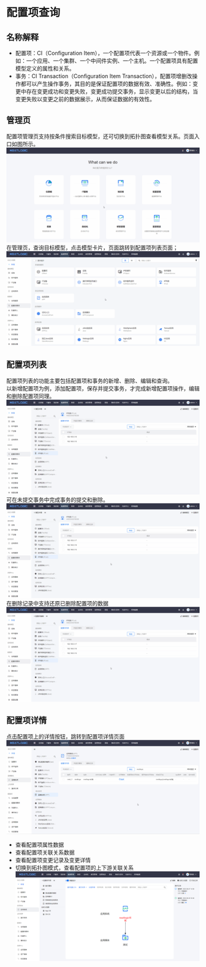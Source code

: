 # 配置项查询

## 名称解释
* 配置项：CI（Configuration Item），一个配置项代表一个资源或一个物件。例如：一个应用、一个集群、一个中间件实例、一个主机。一个配置项具有配置模型定义的属性和关系。
* 事务：CI Transaction（Configuration Item Transaction），配置项增删改操作都可以产生操作事务，其目的是保证配置项的数据有效、准确性。例如：变更中存在变更成功和变更失败，变更成功提交事务，显示变更以后的结构，当变更失败以变更之前的数据展示，从而保证数据的有效性。

## 管理页
配置项管理页支持按条件搜索目标模型，还可切换到拓扑图查看模型关系。页面入口如图所示。
![](images/配置项查询_入口.gif)
在管理页，查询目标模型，点击模型卡片，页面跳转到配置项列表页面；
![](images/配置项查询_配置项列表.gif)
## 配置项列表
配置项列表的功能主要包括配置项和事务的新增、删除、编辑和查询。
<br>
以新增配置项为例，添加配置项，保存并提交事务，才完成新增配置项操作，编辑和删除配置项同理。
![](images/配置项查询_配置项列表_添加配置项.gif)
可在未提交事务中完成事务的提交和删除。
![](images/配置项查询_配置项列表_未提交事务.gif)
在删除记录中支持还原已删除配置项的数据
![](images/配置项查询_配置项列表_删除记录.gif)

## 配置项详情
点击配置项上的详情按钮，跳转到配置项详情页面
![](images/配置项查询_配置项详情.gif)
* 查看配置项属性数据
* 查看配置项关联关系数据
* 查看配置项变更记录及变更详情
* 切换到拓扑图模式，查看配置项的上下游关联关系
![](images/配置项查询_配置项详情_拓扑图.png)